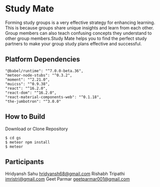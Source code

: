 # Study Mate
Forming study groups is a very effective strategy for enhancing learning. This is because groups share unique insights and learn from each other.
Group members can also teach confusing concepts they understand to other group members.Study Mate helps you to find the perfect study
partners to make your group study plans effective and successful. 

## Platform Dependencies
    "@babel/runtime": "^7.0.0-beta.36",
    "meteor-node-stubs": "^0.3.2",
    "moment": "^2.21.0",
    "muicss": "^0.9.38",
    "react": "^16.2.0",
    "react-dom": "^16.2.0",
    "react-material-components-web": "^0.1.18",
    "the-jumbotron": "^3.0.0"

## How to Build
Download or Clone Repository
``` 
$ cd gs
$ meteor npm install
$ meteor
```
## Participants
Hridyansh Sahu hridyansh68@gmail.com
Rishabh Tripathi imristri@gmail.com
Geet Parmar geetparmar001@gmail.com
